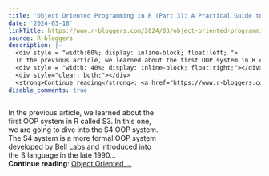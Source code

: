 ```yaml
---
title: 'Object Oriented Programming in R (Part 3): A Practical Guide to the S4 System'
date: '2024-03-18'
linkTitle: https://www.r-bloggers.com/2024/03/object-oriented-programming-in-r-part-3-a-practical-guide-to-the-s4-system/
source: R-bloggers
description: |-
  <div style = "width:60%; display: inline-block; float:left; ">
  In the previous article, we learned about the first OOP system in R called S3. In this one, we are going to dive into the S4 OOP system. The S4 system is a more formal OOP system developed by Bell Labs and introduced into the S language in the late 1990...</div>
  <div style = "width: 40%; display: inline-block; float:right;"></div>
  <div style="clear: both;"></div>
  <strong>Continue reading</strong>: <a href="https://www.r-bloggers.com/2024/03/object-oriented-programming-in-r-part-3-a-practical-guide-to-the-s4-system/">Object Oriented ...
disable_comments: true
---
```

<div style = "width:60%; display: inline-block; float:left; ">
In the previous article, we learned about the first OOP system in R called S3. In this one, we are going to dive into the S4 OOP system. The S4 system is a more formal OOP system developed by Bell Labs and introduced into the S language in the late 1990...</div>
<div style = "width: 40%; display: inline-block; float:right;"></div>
<div style="clear: both;"></div>
<strong>Continue reading</strong>: <a href="https://www.r-bloggers.com/2024/03/object-oriented-programming-in-r-part-3-a-practical-guide-to-the-s4-system/">Object Oriented ...